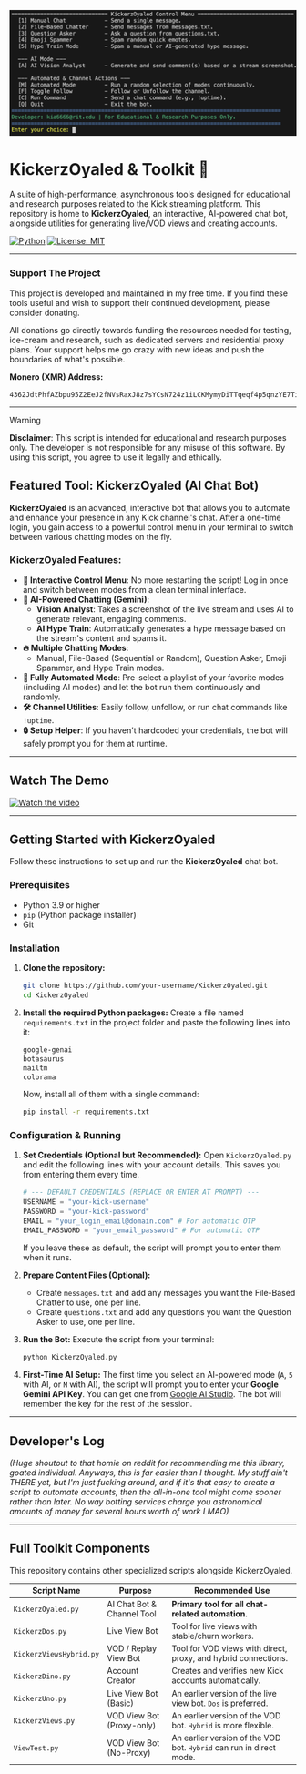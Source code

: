![Project Oyaled Screenshot](./assets/readmeshi.png)

# KickerzOyaled & Toolkit 🦎

A suite of high-performance, asynchronous tools designed for educational and research purposes related to the Kick streaming platform. This repository is home to **KickerzOyaled**, an interactive, AI-powered chat bot, alongside utilities for generating live/VOD views and creating accounts.

[![Python](https://img.shields.io/badge/Python-3.9+-blue.svg)](https://www.python.org/downloads/)
[![License: MIT](https://img.shields.io/badge/License-MIT-yellow.svg)](https://opensource.org/licenses/MIT)

---

### Support The Project

This project is developed and maintained in my free time. If you find these tools useful and wish to support their continued development, please consider donating.

All donations go directly towards funding the resources needed for testing, ice-cream and research, such as dedicated servers and residential proxy plans. Your support helps me go crazy with new ideas and push the boundaries of what's possible.

**Monero (XMR) Address:**
```
4362JdtPhfAZbpu95Z2EeJ2fNVsRaxJ8z7sYCsN724z1iLCKMymyDiTTqeqf4p5qnzYE7TifzXkusSiWFr7qykDU7Bv55as
```
---

> [!WARNING]
> **Disclaimer**: This script is intended for educational and research purposes only. The developer is not responsible for any misuse of this software. By using this script, you agree to use it legally and ethically.

## Featured Tool: KickerzOyaled (AI Chat Bot)

**KickerzOyaled** is an advanced, interactive bot that allows you to automate and enhance your presence in any Kick channel's chat. After a one-time login, you gain access to a powerful control menu in your terminal to switch between various chatting modes on the fly.

### KickerzOyaled Features:

-   **🤖 Interactive Control Menu**: No more restarting the script! Log in once and switch between modes from a clean terminal interface.
-   **🧠 AI-Powered Chatting (Gemini)**:
    -   **Vision Analyst**: Takes a screenshot of the live stream and uses AI to generate relevant, engaging comments.
    -   **AI Hype Train**: Automatically generates a hype message based on the stream's content and spams it.
-   **🔥 Multiple Chatting Modes**:
    -   Manual, File-Based (Sequential or Random), Question Asker, Emoji Spammer, and Hype Train modes.
-   **🔄 Fully Automated Mode**: Pre-select a playlist of your favorite modes (including AI modes) and let the bot run them continuously and randomly.
-   **🛠️ Channel Utilities**: Easily follow, unfollow, or run chat commands like `!uptime`.
-   **🔒 Setup Helper**: If you haven't hardcoded your credentials, the bot will safely prompt you for them at runtime.

---

## Watch The Demo
[![Watch the video](https://img.youtube.com/vi/R_NHePAe9Dc/maxresdefault.jpg)](https://youtu.be/R_NHePAe9Dc)

---

## Getting Started with KickerzOyaled

Follow these instructions to set up and run the **KickerzOyaled** chat bot.

### Prerequisites

-   Python 3.9 or higher
-   `pip` (Python package installer)
-   Git

### Installation

1.  **Clone the repository:**
    ```sh
    git clone https://github.com/your-username/KickerzOyaled.git
    cd KickerzOyaled
    ```

2.  **Install the required Python packages:**
    Create a file named `requirements.txt` in the project folder and paste the following lines into it:

    ```    botasaurus
    google-genai
    botasaurus
    mailtm
    colorama
    ```

    Now, install all of them with a single command:
    ```sh
    pip install -r requirements.txt
    ```

### Configuration & Running

1.  **Set Credentials (Optional but Recommended):**
    Open `KickerzOyaled.py` and edit the following lines with your account details. This saves you from entering them every time.
    ```python
    # --- DEFAULT CREDENTIALS (REPLACE OR ENTER AT PROMPT) ---
    USERNAME = "your-kick-username"
    PASSWORD = "your-kick-password"
    EMAIL = "your_login_email@domain.com" # For automatic OTP
    EMAIL_PASSWORD = "your_email_password" # For automatic OTP
    ```
    If you leave these as default, the script will prompt you to enter them when it runs.

2.  **Prepare Content Files (Optional):**
    -   Create `messages.txt` and add any messages you want the File-Based Chatter to use, one per line.
    -   Create `questions.txt` and add any questions you want the Question Asker to use, one per line.

3.  **Run the Bot:**
    Execute the script from your terminal:
    ```sh
    python KickerzOyaled.py
    ```

4.  **First-Time AI Setup:**
    The first time you select an AI-powered mode (`A`, `5` with AI, or `M` with AI), the script will prompt you to enter your **Google Gemini API Key**. You can get one from [Google AI Studio](https://aistudio.google.com/app/apikey). The bot will remember the key for the rest of the session.

---

## Developer's Log

*(Huge shoutout to that homie on reddit for recommending me this library, goated individual. Anyways, this is far easier than I thought. My stuff ain't THERE yet, but I'm just fucking around, and if it's that easy to create a script to automate accounts, then the all-in-one tool might come sooner rather than later. No way botting services charge you astronomical amounts of money for several hours worth of work LMAO)*

---

## Full Toolkit Components

This repository contains other specialized scripts alongside KickerzOyaled.

| Script Name               | Purpose                                | Recommended Use                                                                   |
| ------------------------- | -------------------------------------- | --------------------------------------------------------------------------------- |
| `KickerzOyaled.py`        | AI Chat Bot & Channel Tool             | **Primary tool for all chat-related automation.**                                   |
| `KickerzDos.py`           | Live View Bot                          | Tool for live views with stable/churn workers.                                    |
| `KickerzViewsHybrid.py`   | VOD / Replay View Bot                  | Tool for VOD views with direct, proxy, and hybrid connections.                    |
| `KickerzDino.py`          | Account Creator                        | Creates and verifies new Kick accounts automatically.                             |
| `KickerzUno.py`           | Live View Bot (Basic)                  | An earlier version of the live view bot. `Dos` is preferred.                        |
| `KickerzViews.py`         | VOD View Bot (Proxy-only)              | An earlier version of the VOD bot. `Hybrid` is more flexible.                       |
| `ViewTest.py`             | VOD View Bot (No-Proxy)                | An earlier version of the VOD bot. `Hybrid` can run in direct mode.                 |

